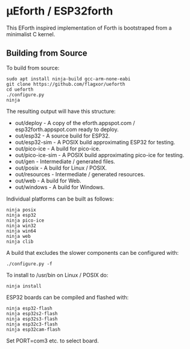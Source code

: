 # µEforth / ESP32forth

This EForth inspired implementation of Forth is bootstraped from a minimalist C kernel.

## Building from Source

To build from source:

```
sudo apt install ninja-build gcc-arm-none-eabi
git clone https://github.com/flagxor/ueforth
cd ueforth
./configure.py
ninja
```

The resulting output will have this structure:

* out/deploy - A copy of the eforth.appspot.com / esp32forth.appspot.com ready to deploy.
* out/esp32 - A source build for ESP32.
* out/esp32-sim - A POSIX build approximating ESP32 for testing.
* out/pico-ice - A build for pico-ice.
* out/pico-ice-sim - A POSIX build approximating pico-ice for testing.
* out/gen - Intermediate / generated files.
* out/posix - A build for Linux / POSIX.
* out/resources - Intermediate / generated resources.
* out/web - A build for Web.
* out/windows - A build for Windows.

Individual platforms can be built as follows:

```
ninja posix
ninja esp32
ninja pico-ice
ninja win32
ninja win64
ninja web
ninja clib
```

A build that excludes the slower components can be configured with:

```
./configure.py -f
```

To install to /usr/bin on Linux / POSIX do:

```
ninja install
```

ESP32 boards can be compiled and flashed with:

```
ninja esp32-flash
ninja esp32s2-flash
ninja esp32s3-flash
ninja esp32c3-flash
ninja esp32cam-flash
```

Set PORT=com3 etc. to select board.
